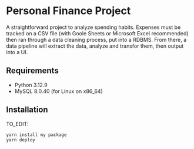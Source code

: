 # Personal Finance Project

A straightforward project to analyze spending habits. Expenses must be tracked on a CSV file (with Goole Sheets or Microsoft Excel recommended) then ran through a data cleaning process, put into a RDBMS. From there, a data pipeline will extract the data, analyze and transfor them, then output into a UI.

## Requirements

* Python 3.12.9
* MySQL 8.0.40 (for Linux on x86_64)

## Installation

TO_EDIT:

```bash
yarn install my package
yarn deploy
```